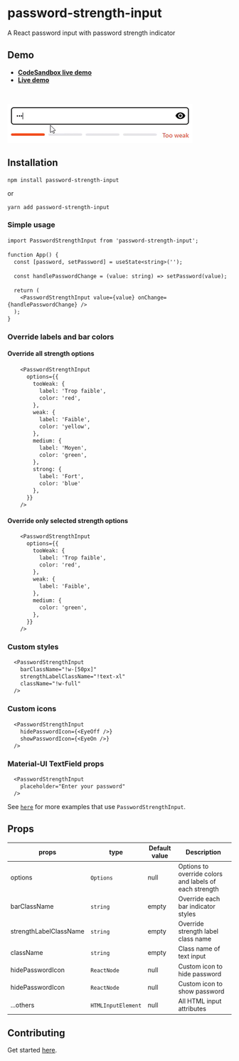 # password-strength-input

<p align="left">
A React password input with password strength indicator
</p>

## Demo

- **[CodeSandbox live demo](https://codesandbox.io/p/github/tiavina-mika/password-strength-input-demo)**
- **[Live demo](https://password-strength-input.netlify.app/)**

<br />

![Gif](https://github.com/tiavina-mika/password-strength-input/blob/main/screenshots/example.gif)

## Installation

```shell
npm install password-strength-input
```
or
```shell
yarn add password-strength-input
```

### Simple usage

```tsx
import PasswordStrengthInput from 'password-strength-input';

function App() {
  const [password, setPassword] = useState<string>('');

  const handlePasswordChange = (value: string) => setPassword(value);

  return (
    <PasswordStrengthInput value={value} onChange={handlePasswordChange} />
  );
}
```

### Override labels and bar colors
#### Override all strength options
```tsx
    <PasswordStrengthInput
      options={{
        tooWeak: {
          label: 'Trop faible',
          color: 'red',
        },
        weak: {
          label: 'Faible',
          color: 'yellow',
        },
        medium: {
          label: 'Moyen',
          color: 'green',
        },
        strong: {
          label: 'Fort',
          color: 'blue'
        },
      }}
    />
```

#### Override only selected strength options
```tsx
    <PasswordStrengthInput
      options={{
        tooWeak: {
          label: 'Trop faible',
          color: 'red',
        },
        weak: {
          label: 'Faible',
        },
        medium: {
          color: 'green',
        },
      }}
    />
```

### Custom styles

```tsx
  <PasswordStrengthInput
    barClassName="!w-[50px]"
    strengthLabelClassName="!text-xl"
    className="!w-full"
  />
```

### Custom icons

```tsx
  <PasswordStrengthInput
    hidePasswordIcon={<EyeOff />}
    showPasswordIcon={<EyeOn />}
  />
```

### Material-UI TextField props

```tsx
  <PasswordStrengthInput
    placeholder="Enter your password"
  />
```

See [`here`](https://github.com/tiavina-mika/password-strength-input/tree/main/example) for more examples that use `PasswordStrengthInput`.

## Props

|props |type                          | Default value                         | Description |
|----------------|-------------------------------|-----------------------------|-----------------------------|
|options|`Options`|null|Options to override colors and labels of each strength
|barClassName|`string`|empty|Override each bar indicator styles
|strengthLabelClassName|`string`|empty|Override strength label class name
|className|`string`|empty|Class name of text input
|hidePasswordIcon|`ReactNode`|null|Custom icon to hide password
|hidePasswordIcon|`ReactNode`|null|Custom icon to show password
|...others|`HTMLInputElement`|null|All HTML input attributes

## Contributing

Get started [here](https://github.com/tiavina-mika/password-strength-input/blob/main/CONTRIBUTING.md).
